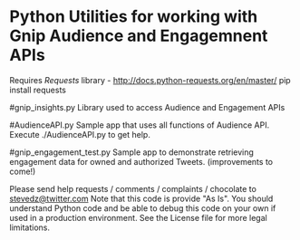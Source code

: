 # Python Utilities for working with Gnip Audience and Engagemnent APIs

Requires _Requests_ library - http://docs.python-requests.org/en/master/
pip install requests

#gnip_insights.py
Library used to access Audience and Engagement APIs

#AudienceAPI.py
Sample app that uses all functions of Audience API.  Execute ./AudienceAPI.py to get help.

#gnip_engagement_test.py
Sample app to demonstrate retrieving engagement data for owned and authorized Tweets.  (improvements to come!)

Please send help requests / comments / complaints / chocolate to stevedz@twitter.com
Note that this code is provide "As Is".  You should understand Python code and be able to debug this code on your own 
if used in a production environment.  See the License file for more legal limitations.
